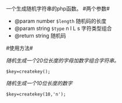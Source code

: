 一个生成随机字符串的php函数。
#两个参数#

 * @param  number `$length` 随机码的长度
 * @param  string `$type`   n l L s 字符类型组合 
 * @return string 随机码 
 
#使用方法#

*随机生成一个20位长度的字母加数字组合字符串。*
```
$key=createkey();
```

*随机生成一个10位长度的数字*
```
$key=createkey(10,'n');
```
